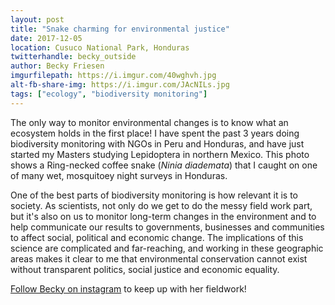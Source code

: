 ```yaml
---
layout: post
title: "Snake charming for environmental justice"
date: 2017-12-05
location: Cusuco National Park, Honduras
twitterhandle: becky_outside
author: Becky Friesen
imgurfilepath: https://i.imgur.com/40wghvh.jpg
alt-fb-share-img: https://i.imgur.com/JAcNILs.jpg
tags: ["ecology", "biodiversity monitoring"]
---
```

	
The only way to monitor environmental changes is to know what an ecosystem holds in the first place! I have spent the past 3 years doing biodiversity monitoring with NGOs in Peru and Honduras, and have just started my Masters studying Lepidoptera in northern Mexico. This photo shows a Ring-necked coffee snake (*Ninia diademata*) that I caught on one of many wet, mosquitoey night surveys in Honduras. 

One of the best parts of biodiversity monitoring is how relevant it is to society. As scientists, not only do we get to do the messy field work part, but it's also on us to monitor long-term changes in the environment and to help communicate our results to governments, businesses and communities to affect social, political and economic change. The implications of this science are complicated and far-reaching, and working in these geographic areas makes it clear to me that environmental conservation cannot exist without transparent politics, social justice and economic equality. 

[Follow Becky on instagram](https://www.instagram.com/becky.outside) to keep up with her fieldwork!